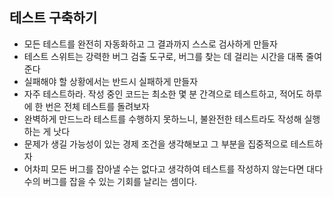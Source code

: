 ## 테스트 구축하기

- 모든 테스트를 완전히 자동화하고 그 결과까지 스스로 검사하게 만들자
- 테스트 스위트는 강력한 버그 검출 도구로, 버그를 찾는 데 걸리는 시간을 대폭 줄여준다
- 실패해야 할 상황에서는 반드시 실패하게 만들자
- 자주 테스트하라. 작성 중인 코드는 최소한 몇 분 간격으로 테스트하고, 적어도 하루에 한 번은 전체 테스트를 돌려보자
- 완벽하게 만드느라 테스트를 수행하지 못하느니, 불완전한 테스트라도 작성해 실행하는 게 낫다
- 문제가 생길 가능성이 있는 경제 조건을 생각해보고 그 부분을 집중적으로 테스트하자
- 어차피 모든 버그를 잡아낼 수는 없다고 생각하여 테스트를 작성하지 않는다면 대다수의 버그를 잡을 수 있는 기회를 날리는 셈이다.
